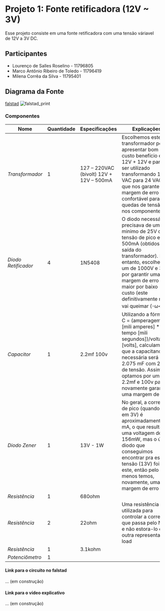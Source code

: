 # Projeto 1: Fonte retificadora (12V ~ 3V)
Esse projeto consiste em uma fonte retificadora com uma tensão váriavel de 12V a 3V DC.

## Participantes
* Lourenço de Salles Roselino - 11796805
* Marco Antônio Ribeiro de Toledo - 11796419
* Milena Corrêa da Silva - 11795401

## Diagrama da Fonte
[falstad](http://tinyurl.com/y8eeqs6w)
![falstad_print](https://i.imgur.com/HulbdI8.png)

### Componentes
|Nome   |Quantidade  |Especificações   |Explicações   | Preço |
|---|---|---|---|---|
|*Transformador*   |1  | 127 – 220VAC (bivolt) 12V + 12V – 500mA  | Escolhemos este transformador por apresentar bom custo benefício em 12V + 12V e para ser utilizado transformando 127 VAC para 24 VAC, o que nos garante uma margem de erro confortável para quedas de tensão nos componentes|R$21,90 |
|*Diodo Retificador*   |4  | 1N5408 | O diodo necessário precisava de um minimo de 25V de tensão de pico e 500mA (obtidos pela saída do transformador). No entanto, escolhemos um de 1000V e 3A por garantir uma margem de erro maior por baixo custo (este definitivamente não vai queimar (･ω<)☆)| R$2,40 por 10 unidades |
|*Capacitor*   |1 | 2.2mf 100v  |Utilizando a fórmula C = (amperagem [mili amperes] * tempo [mili segundos])/voltagem [volts], calculamos que a  capacitancia necessária será 2.075 mF com 25V de tensão. Assim, optamos por um de 2.2mf e 100v para novamente garantir uma margem de erro |R$10 por 20 unidades|
|*Diodo Zener*   |1  | 13V - 1W | No geral, a corrente de pico (quando está em 3V) é aproximadamente 12 mA, o que resulta em uma voltagem de 156mW, mas o único diodo que conseguimos encontrar pra essa tensão (13V) foi este, então pelo menos temos, novamente, uma boa margem de erro|R$10,66 por 10 unidades|
|*Resistência*   | 1  | 680ohm  |   |   |
|*Resistência*    | 2   | 22ohm| Uma resistência foi utilizada para controlar a corrente que passa pelo NPN e não estora-lo e a outra representa o load|
|*Resistência*  | 1   | 3.1kohm    |    |
|*Potenciômetro*   |1   |   |   |   |


#### Link para o circuito no falstad
... (em construção)

#### Link para o vídeo explicativo
... (em construção)
